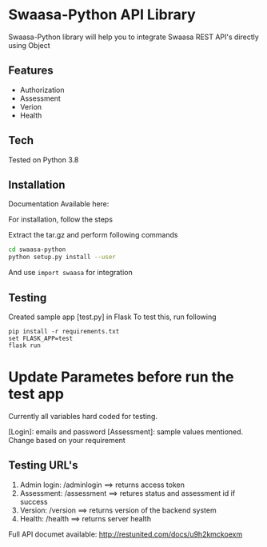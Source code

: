 # Swaasa-Python API Library

Swaasa-Python library will help you to integrate Swaasa REST API's directly using Object
## Features
- Authorization
- Assessment
- Verion
- Health

## Tech
Tested on Python 3.8

## Installation
Documentation Available here: 

For installation, follow the steps

Extract the tar.gz and perform following commands
 ```sh
 cd swaasa-python
python setup.py install --user
```

And use ```import swaasa``` for integration

## Testing
Created sample app [test.py] in Flask
To test this, run following
```
pip install -r requirements.txt
set FLASK_APP=test
flask run
```

# Update Parametes before run the test app
Currently all variables hard coded for testing. 

[Login]: emails and password
[Assessment]: sample values mentioned. Change based on your requirement


## Testing URL's
1. Admin login: /adminlogin  ==> returns access token
2. Assessment: /assessment  ==>  retures status and assessment id if success
3. Version: /version  ==>        returns version of the backend system
4. Health: /health  ==>          returns server health


Full API documet available: http://restunited.com/docs/u9h2kmckoexm
